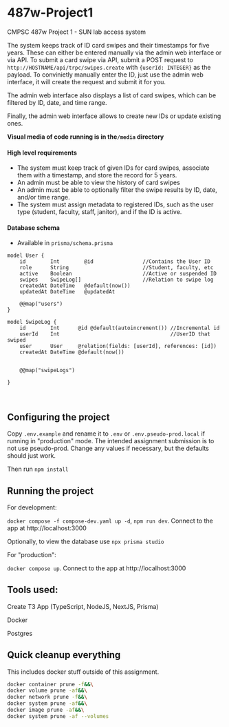 # 487w-Project1
CMPSC 487w Project 1 - SUN lab access system

The system keeps track of ID card swipes and their timestamps for five years. These can either be entered manually via the admin web interface or via API. To submit a card swipe via API, submit a POST request to `http://HOSTNAME/api/trpc/swipes.create` with `{userId: INTEGER}` as the payload. To convinietly manually enter the ID, just use the admin web interface, it will create the request and submit it for you.

The admin web interface also displays a list of card swipes, which can be filtered by ID, date, and time range.

Finally, the admin web interface allows to create new IDs or update existing ones. 

**Visual media of code running is in the`/media` directory**

#### High level requirements
- The system must keep track of given IDs for card swipes, associate them with a timestamp, and store the record for 5 years.
- An admin must be able to view the history of card swipes
- An admin must be able to optionally filter the swipe results by ID, date, and/or time range.
- The system must assign metadata to registered IDs, such as the user type (student, faculty, staff, janitor), and if the ID is active.

#### Database schema
- Available in `prisma/schema.prisma`

```
model User {
    id        Int        @id                //Contains the User ID
    role      String                        //Student, faculty, etc
    active    Boolean                       //Active or suspended ID
    swipes    SwipeLog[]                    //Relation to swipe log
    createdAt DateTime   @default(now())
    updatedAt DateTime   @updatedAt

    @@map("users")
}

model SwipeLog {
    id        Int      @id @default(autoincrement()) //Incremental id 
    userId    Int                                    //UserID that swiped
    user      User     @relation(fields: [userId], references: [id])
    createdAt DateTime @default(now())


    @@map("swipeLogs") 

}
```


<br>

## Configuring the project
Copy `.env.example` and rename it to `.env` or `.env.pseudo-prod.local` if running in "production" mode. The intended assignment submission is to not use pseudo-prod. Change any values if necessary, but the defaults should just work.

Then run `npm install`

## Running the project
For development:

`docker compose -f compose-dev.yaml up -d`, `npm run dev`. Connect to the app at http://localhost:3000

Optionally, to view the database use `npx prisma studio`

For "production":

`docker compose up`. Connect to the app at http://localhost:3000



## Tools used:
Create T3 App (TypeScript, NodeJS, NextJS, Prisma)

Docker

Postgres


## Quick cleanup everything
This includes docker stuff outside of this assignment.
```sh
docker container prune -f&&\
docker volume prune -af&&\
docker network prune -f&&\
docker system prune -af&&\
docker image prune -af&&\
docker system prune -af --volumes
```

